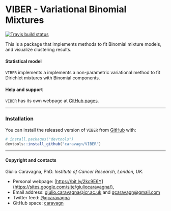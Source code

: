 # VIBER - Variational Binomial Mixtures


<!-- badges: start -->

[![Travis build
status](https://travis-ci.org/caravagn/VIBER.svg?branch=master)](https://travis-ci.org/caravagn/VIBER)
<!-- badges: end -->

This is a package that implements methods to fit Binomial mixture models, and visualize clustering results.


#### Statistical model

`VIBER` implements a implements a non-parametric variational method to fit 
Dirichlet mixtures with Binomial components.

#### Help and support

`VIBER` has its own webpage at [GitHub pages](https://caravagn.github.io/VUBER/).

-----

### Installation

You can install the released version of `VIBER` from
[GitHub](https://github.com/) with:

``` r
# install.packages("devtools")
devtools::install_github("caravagn/VIBER")
```

-----

#### Copyright and contacts

Giulio Caravagna, PhD. _Institute of Cancer Research, London, UK_.

* Personal webpage: [https://bit.ly/2kc9E6Y](https://sites.google.com/site/giuliocaravagna/), 
* Email address: [giulio.caravagna@icr.ac.uk](mailto:giulio.caravagna@icr.ac.uk) and [gcaravagn@gmail.com](mailto:gcaravagn@gmail.com)
* Twitter feed: [@gcaravagna](https://twitter.com/gcaravagna)
* GitHub space: [caravagn](https://github.com/caravagn)


